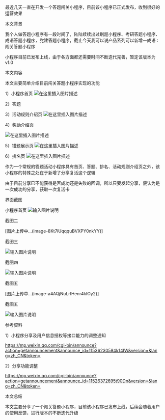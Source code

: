 最近几天一直在开发一个答题闯关小程序，目前该小程序已正式发布，收到很好的运营效果

本文背景

我个人做答题小程序有一段时间了，陆陆续续出过刷题小程序、考研答题小程序、成语答题小程序，党建答题小程序，截止今天我可以说产品系列可以新增一成语：闯关答题小程序

小程序目前已发布上线，由于各方面都还需要时间不断迭代完善，暂定该版本为v1.0

本文内容

本文主要简单介绍目前闯关答题小程序实现的功能

1）小程序首页
![在这里插入图片描述](https://img-blog.csdnimg.cn/20201102200814229.png?x-oss-process=image/watermark,type_ZmFuZ3poZW5naGVpdGk,shadow_10,text_aHR0cHM6Ly9ibG9nLmNzZG4ubmV0L3dlaXhpbl80NzM5NTY5NA==,size_16,color_FFFFFF,t_70#pic_center)


2）答题

3）活动规则介绍页
![在这里插入图片描述](https://img-blog.csdnimg.cn/2020110220083019.png?x-oss-process=image/watermark,type_ZmFuZ3poZW5naGVpdGk,shadow_10,text_aHR0cHM6Ly9ibG9nLmNzZG4ubmV0L3dlaXhpbl80NzM5NTY5NA==,size_16,color_FFFFFF,t_70#pic_center)


4）奖励介绍页

![在这里插入图片描述](https://img-blog.csdnimg.cn/20201102200842692.png?x-oss-process=image/watermark,type_ZmFuZ3poZW5naGVpdGk,shadow_10,text_aHR0cHM6Ly9ibG9nLmNzZG4ubmV0L3dlaXhpbl80NzM5NTY5NA==,size_16,color_FFFFFF,t_70#pic_center)

5）错题展示页
![在这里插入图片描述](https://img-blog.csdnimg.cn/20201102200850881.png?x-oss-process=image/watermark,type_ZmFuZ3poZW5naGVpdGk,shadow_10,text_aHR0cHM6Ly9ibG9nLmNzZG4ubmV0L3dlaXhpbl80NzM5NTY5NA==,size_16,color_FFFFFF,t_70#pic_center)


6）排名页
![在这里插入图片描述](https://img-blog.csdnimg.cn/20201102200835727.png?x-oss-process=image/watermark,type_ZmFuZ3poZW5naGVpdGk,shadow_10,text_aHR0cHM6Ly9ibG9nLmNzZG4ubmV0L3dlaXhpbl80NzM5NTY5NA==,size_16,color_FFFFFF,t_70#pic_center)


作为一个常规的答题活动小程序具有首页、答题、排名、活动规则介绍页之外，该小程序的特殊之处在于新增了分享复活这个逻辑

由于目前分享已不能获得是否成功还是失败的回调，所以只要发起分享，便认为是一次成功的分享，获取一次复活卡

界面截图

小程序首页
![输入图片说明](https://images.gitee.com/uploads/images/2020/1102/201201_2578019e_1307964.png "屏幕截图.png")





截图二


[图片上传中…(image-8Kt7iUqqquBVXPY0nkYY)]



截图三


![输入图片说明](https://images.gitee.com/uploads/images/2020/1102/201145_1418f030_1307964.png "屏幕截图.png")



截图四

![输入图片说明](https://images.gitee.com/uploads/images/2020/1102/201150_b7287730_1307964.png "屏幕截图.png")




截图五


[图片上传中…(image-a4AQjNuLrIHenr4kIOy2)]



截图五

![输入图片说明](https://images.gitee.com/uploads/images/2020/1102/201201_346f7820_1307964.png "屏幕截图.png")




参考资料

1）小程序分享及用户信息授权等接口能力的调整通知

https://mp.weixin.qq.com/cgi-bin/announce?action=getannouncement&announce_id=11536230584k14IW&version=&lang=zh_CN&token=

2）分享功能调整

https://mp.weixin.qq.com/cgi-bin/announce?action=getannouncement&announce_id=11526372695t90Dn&version=&lang=zh_CN&token=

本文总结

本文主要分享了一个闯关答题小程序，目前该小程序已发布上线，后续会随着用户的使用反馈，进行版本的不断迭代升级